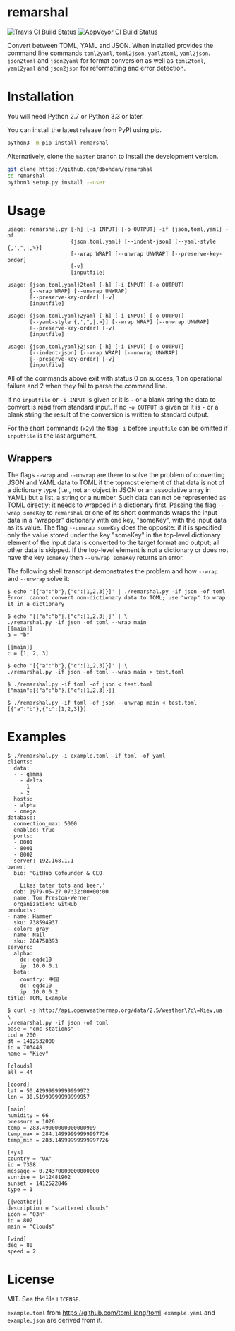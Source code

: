 # remarshal

[![Travis CI Build Status](https://travis-ci.org/dbohdan/remarshal.svg?branch=master)](https://travis-ci.org/dbohdan/remarshal)
[![AppVeyor CI Build Status](https://ci.appveyor.com/api/projects/status/github/dbohdan/remarshal?branch=master&svg=true)](https://ci.appveyor.com/project/dbohdan/remarshal)

Convert between TOML, YAML and JSON. When installed provides the command line
commands `toml2yaml`, `toml2json`, `yaml2toml`, `yaml2json`. `json2toml` and
`json2yaml` for format conversion as well as `toml2toml`, `yaml2yaml` and
`json2json` for reformatting and error detection.

# Installation

You will need Python 2.7 or Python 3.3 or later.

You can install the latest release from PyPI using pip.

```sh
python3 -m pip install remarshal
```

Alternatively, clone the `master` branch to install the development version.

```sh
git clone https://github.com/dbohdan/remarshal
cd remarshal
python3 setup.py install --user
```

# Usage

```
usage: remarshal.py [-h] [-i INPUT] [-o OUTPUT] -if {json,toml,yaml} -of
                    {json,toml,yaml} [--indent-json] [--yaml-style {,',",|,>}]
                    [--wrap WRAP] [--unwrap UNWRAP] [--preserve-key-order]
                    [-v]
                    [inputfile]
```

```
usage: {json,toml,yaml}2toml [-h] [-i INPUT] [-o OUTPUT]
       [--wrap WRAP] [--unwrap UNWRAP]
       [--preserve-key-order] [-v]
       [inputfile]
```

```
usage: {json,toml,yaml}2yaml [-h] [-i INPUT] [-o OUTPUT]
       [--yaml-style {,',",|,>}] [--wrap WRAP] [--unwrap UNWRAP]
       [--preserve-key-order] [-v]
       [inputfile]
```

```
usage: {json,toml,yaml}2json [-h] [-i INPUT] [-o OUTPUT]
       [--indent-json] [--wrap WRAP] [--unwrap UNWRAP]
       [--preserve-key-order] [-v]
       [inputfile]
```

All of the commands above exit with status 0 on success, 1 on operational
failure and 2 when they fail to parse the command line.

If no `inputfile` or `-i INPUT` is given or it is `-` or a blank string the data
to convert is read from standard input. If no `-o OUTPUT` is given or it is `-`
or a blank string the result of the conversion is written to standard output.

For the short commands (`x2y`) the flag `-i` before `inputfile` can be omitted
if `inputfile` is the last argument.

## Wrappers

The flags `--wrap` and `--unwrap` are there to solve the problem of converting
JSON and YAML data to TOML if the topmost element of that data is not of a
dictionary type (i.e., not an object in JSON or an associative array in YAML)
but a list, a string or a number. Such data can not be represented as TOML
directly; it needs to wrapped in a dictionary first. Passing the flag
`--wrap someKey` to `remarshal` or one of its short commands wraps the input
data in a "wrapper" dictionary with one key, "someKey", with the input data as
its value. The flag `--unwrap someKey` does the opposite: if it is specified
only the value stored under the key "someKey" in the top-level dictionary
element of the input data is converted to the target format and output; all
other data is skipped. If the top-level element is not a dictionary or does not
have the key `someKey` then `--unwrap someKey` returns an error.

The following shell transcript demonstrates the problem and how `--wrap` and
`--unwrap` solve it:

```
$ echo '[{"a":"b"},{"c":[1,2,3]}]' | ./remarshal.py -if json -of toml
Error: cannot convert non-dictionary data to TOML; use "wrap" to wrap it in a dictionary

$ echo '[{"a":"b"},{"c":[1,2,3]}]' | \
./remarshal.py -if json -of toml --wrap main
[[main]]
a = "b"

[[main]]
c = [1, 2, 3]

$ echo '[{"a":"b"},{"c":[1,2,3]}]' | \
./remarshal.py -if json -of toml --wrap main > test.toml

$ ./remarshal.py -if toml -of json < test.toml
{"main":[{"a":"b"},{"c":[1,2,3]}]}

$ ./remarshal.py -if toml -of json --unwrap main < test.toml
[{"a":"b"},{"c":[1,2,3]}]
```

# Examples

```
$ ./remarshal.py -i example.toml -if toml -of yaml
clients:
  data:
  - - gamma
    - delta
  - - 1
    - 2
  hosts:
  - alpha
  - omega
database:
  connection_max: 5000
  enabled: true
  ports:
  - 8001
  - 8001
  - 8002
  server: 192.168.1.1
owner:
  bio: 'GitHub Cofounder & CEO

    Likes tater tots and beer.'
  dob: 1979-05-27 07:32:00+00:00
  name: Tom Preston-Werner
  organization: GitHub
products:
- name: Hammer
  sku: 738594937
- color: gray
  name: Nail
  sku: 284758393
servers:
  alpha:
    dc: eqdc10
    ip: 10.0.0.1
  beta:
    country: 中国
    dc: eqdc10
    ip: 10.0.0.2
title: TOML Example

$ curl -s http://api.openweathermap.org/data/2.5/weather\?q\=Kiev,ua | \
./remarshal.py -if json -of toml
base = "cmc stations"
cod = 200
dt = 1412532000
id = 703448
name = "Kiev"

[clouds]
all = 44

[coord]
lat = 50.42999999999999972
lon = 30.51999999999999957

[main]
humidity = 66
pressure = 1026
temp = 283.49000000000000909
temp_max = 284.14999999999997726
temp_min = 283.14999999999997726

[sys]
country = "UA"
id = 7358
message = 0.24370000000000000
sunrise = 1412481902
sunset = 1412522846
type = 1

[[weather]]
description = "scattered clouds"
icon = "03n"
id = 802
main = "Clouds"

[wind]
deg = 80
speed = 2
```

# License

MIT. See the file `LICENSE`.

`example.toml` from <https://github.com/toml-lang/toml>. `example.yaml` and
`example.json` are derived from it.
